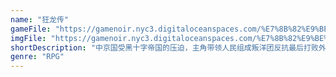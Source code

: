 ```yaml
---
name: "狂龙传"
gameFile: "https://gamenoir.nyc3.digitaloceanspaces.com/%E7%8B%82%E9%BE%99%E4%BC%A0/madd.zip"
imgFile: "https://gamenoir.nyc3.digitaloceanspaces.com/%E7%8B%82%E9%BE%99%E4%BC%A0/original.webp"
shortDescription: "中京国受黑十字帝国的压迫，主角带领人民组成叛洋团反抗最后打败外来侵略者的故事"
genre: "RPG"
---
```

